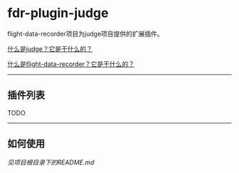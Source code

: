 # fdr-plugin-judge

flight-data-recorder项目为judge项目提供的扩展插件。

[什么是judge？它是干什么的？](https://github.com/DwArFeng/judge)

[什么是flight-data-recorder？它是干什么的？](https://github.com/DwArFeng/fdr)

---

## 插件列表

TODO

---

## 如何使用

*见项目根目录下的README.md*